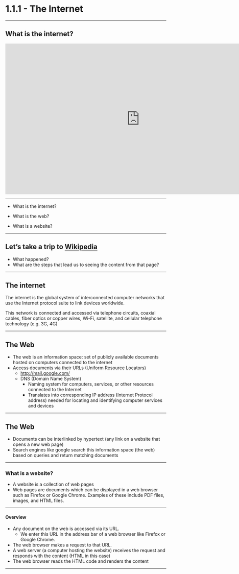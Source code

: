 # 1.1.1 - The Internet

---

## What is the internet?


<iframe width="840" height="472" src="https://www.youtube.com/embed/iDbyYGrswtg" frameborder="0" allowfullscreen></iframe>

---

- What is the internet?



- What is the web?
- What is a website?

---

## Let’s take a trip to [Wikipedia](https://en.wikipedia.org/wiki/Montreal)

- What happened?
- What are the steps that lead us to seeing the content from that page?

---

## The internet

The internet is the global system of interconnected computer networks that use the Internet protocol suite to link devices worldwide.

This network is connected and accessed via telephone circuits, coaxial cables, fiber optics or copper wires, Wi-Fi, satellite, and cellular telephone technology (e.g. 3G, 4G)

---

## The Web

- The web is an information space: set of publicly available documents hosted on computers connected to the internet
- Access documents via their URLs (Uniform Resource Locators)
    - http://mail.google.com/
    - DNS (Domain Name System)
        - Naming system for computers, services, or other resources connected to the Internet
        - Translates into corresponding IP address (Internet Protocol address) needed for locating and identifying computer services and devices

---

## The Web

- Documents can be interlinked by hypertext (any link on a website that opens a new web page)
- Search engines like google search this information space (the web) based on queries and return matching documents

---

### What is a website?

- A website is a collection of web pages
- Web pages are documents which can be displayed in a web browser such as Firefox or Google Chrome. Examples of these include PDF files, images, and HTML files.

---

#### Overview

- Any document on the web is accessed via its URL.
    - We enter this URL in the address bar of a web browser like Firefox or Google Chrome.
- The web browser makes a request to that URL.
- A web server (a computer hosting the website) receives the request and responds with the content (HTML in this case)
- The web browser reads the HTML code and renders the content

---
